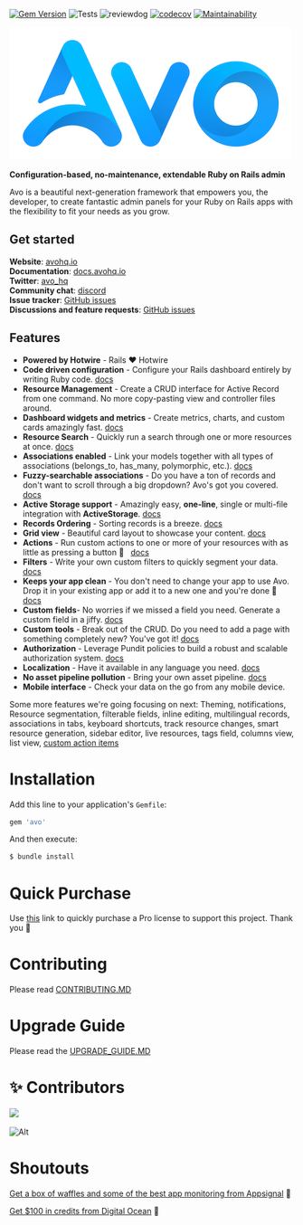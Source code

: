 [![Gem Version](https://badge.fury.io/rb/avo.svg)](https://badge.fury.io/rb/avo)
![Tests](https://github.com/avo-hq/avo/workflows/Tests/badge.svg)
![reviewdog](https://github.com/avo-hq/avo/workflows/reviewdog/badge.svg)
[![codecov](https://codecov.io/gh/avo-hq/avo/branch/master/graph/badge.svg?token=Q2LMFE4989)](https://codecov.io/gh/avo-hq/avo)
[![Maintainability](https://api.codeclimate.com/v1/badges/676a0afa2cc79f03aa29/maintainability)](https://codeclimate.com/github/avo-hq/avo/maintainability)

![](./public/avo-assets/logo-on-white.png)

**Configuration-based, no-maintenance, extendable Ruby on Rails admin**

Avo is a beautiful next-generation framework that empowers you, the developer, to create fantastic admin panels for your Ruby on Rails apps with the flexibility to fit your needs as you grow.

## Get started

**Website**: [avohq.io](https://avohq.io)\
**Documentation**: [docs.avohq.io](https://docs.avohq.io)\
**Twitter**: [avo_hq](https://twitter.com/avo_hq)\
**Community chat**: [discord](https://discord.gg/pkTF6y8)\
**Issue tracker**: [GitHub issues](http://github.com/avo-hq/avo/issues)\
**Discussions and feature requests**: [GitHub issues](http://github.com/avo-hq/avo/discussions)

## Features

  - **Powered by Hotwire** - Rails ❤️  Hotwire
  - **Code driven configuration** - Configure your Rails dashboard entirely by writing Ruby code. [docs](https://docs.avohq.io/2.0/resources.html#defining-resources)
  - **Resource Management** - Create a CRUD interface for Active Record from one command. No more copy-pasting view and controller files around.
  - **Dashboard widgets and metrics** - Create metrics, charts, and custom cards amazingly fast. [docs](https://docs.avohq.io/2.0/dashboards.html)
  - **Resource Search** - Quickly run a search through one or more resources at once. [docs](https://docs.avohq.io/2.0/resources.html#filters)
  - **Associations enabled** - Link your models together with all types of associations (belongs_to, has_many, polymorphic, etc.). [docs](https://docs.avohq.io/2.0/associations.html)
  - **Fuzzy-searchable associations** - Do you have a ton of records and don't want to scroll through a big dropdown? Avo's got you covered. [docs](https://docs.avohq.io/2.0/associations.html#searchable-belongs-to)
  - **Active Storage support** - Amazingly easy, **one-line**, single or multi-file integration with **ActiveStorage**. [docs](https://docs.avohq.io/2.0/fields.html#file)
  - **Records Ordering** - Sorting records is a breeze. [docs](https://docs.avohq.io/2.0/resources.html#records-ordering)
  - **Grid view** - Beautiful card layout to showcase your content. [docs](https://docs.avohq.io/2.0/grid-view.html)
  - **Actions** - Run custom actions to one or more of your resources with as little as pressing a button 💪 &nbsp; [docs](https://docs.avohq.io/2.0/actions.html)
  - **Filters** - Write your own custom filters to quickly segment your data. [docs](https://docs.avohq.io/2.0/filters.html)
  - **Keeps your app clean** - You don't need to change your app to use Avo. Drop it in your existing app or add it to a new one and you're done 🙌 [docs](https://docs.avohq.io/2.0/installation.html)
  - **Custom fields**- No worries if we missed a field you need. Generate a custom field in a jiffy. [docs](https://docs.avohq.io/2.0/custom-fields.html)
  - **Custom tools** - Break out of the CRUD. Do you need to add a page with something completely new? You've got it! [docs](https://docs.avohq.io/2.0/custom-tools.html)
  - **Authorization** - Leverage Pundit policies to build a robust and scalable authorization system. [docs](https://docs.avohq.io/2.0/authorization.html)
  - **Localization** - Have it available in any language you need. [docs](https://docs.avohq.io/2.0/localization.html)
  - **No asset pipeline pollution** - Bring your own asset pipeline. [docs](https://docs.avohq.io/2.0/custom-asset-pipeline.html)
  - **Mobile interface** - Check your data on the go from any mobile device.

Some more features we're going focusing on next:
Theming, notifications, Resource segmentation, filterable fields, inline editing, multilingual records, associations in tabs, keyboard shortcuts, track resource changes, smart resource generation, sidebar editor, live resources, tags field, columns view, list view, [custom action items](https://github.com/avo-hq/avo/discussions/604)

# Installation
Add this line to your application's `Gemfile`:

```ruby
gem 'avo'
```

And then execute:
```bash
$ bundle install
```

# Quick Purchase

Use [this](https://avohq.io/purchase/pro) link to quickly purchase a Pro license to support this project. Thank you 🙏

# Contributing

Please read [CONTRIBUTING.MD](./CONTRIBUTING.MD)

# Upgrade Guide

Please read the [UPGRADE_GUIDE.MD](https://docs.avohq.io/2.0/upgrade.html)

# ✨ Contributors

<a href="https://github.com/avo-hq/avo/graphs/contributors">
  <img src="https://contrib.rocks/image?repo=avo-hq/avo" />
</a>
<!--  https://contrib.rocks -->


![Alt](https://repobeats.axiom.co/api/embed/1481a6a259064f02a7936470d12a50802a9c98a4.svg "Repobeats analytics image")

# Shoutouts

[Get a box of waffles and some of the best app monitoring from Appsignal](https://appsignal.com/r/93dbe69bfb) 🧇

[Get $100 in credits from Digital Ocean](https://www.digitalocean.com/?refcode=efc1fe881d74&utm_campaign=Referral_Invite&utm_medium=Referral_Program&utm_source=badge) 💸
